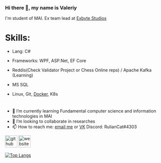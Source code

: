 ### Hi there 👋, my name is Valeriy
I'm student of MAI. Ex team lead at [Exbyte Studios](https://vk.com/exbytestudios)

# Skills:  
- Lang: C#

- Frameworks: WPF, ASP.Net, EF Core
- Reddis(Check Validator Project or Chess Online reps) / Apache Kafka (Learning)
- MS SQL
- Linux, Git, [Docker](https://hub.docker.com/u/deoesor), K8s

# 

- 🌱 I’m currently learning Fundamental computer science and information technologies in MAI
- 👯 I’m looking to collaborate in researches
- 📫 How to reach me: [email me](RulianValeriy@yandex.ru) or [VK](https://vk.com/ruliandeo/) Discord: RulianCat#4303

[<img src='https://cdn.jsdelivr.net/npm/simple-icons@3.0.1/icons/github.svg' alt='github' height='40'>](https://github.com/DeoEsor)  [<img src='https://cdn.jsdelivr.net/npm/simple-icons@3.0.1/icons/icloud.svg' alt='website' height='40'>](http://exbytestudios.com/)  

[![Top Langs](https://github-readme-stats.vercel.app/api/top-langs/?username=DeoEsor)]()
